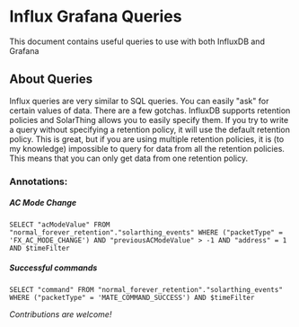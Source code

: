 # Influx Grafana Queries
This document contains useful queries to use with both InfluxDB and Grafana

## About Queries
Influx queries are very similar to SQL queries. You can easily "ask" for certain values of data. There are a few gotchas.
InfluxDB supports retention policies and SolarThing allows you to easily specify them. If you try to write a query without
specifying a retention policy, it will use the default retention policy. This is great, but if you are using multiple retention
policies, it is (to my knowledge) impossible to query for data from all the retention policies. This means that you can
only get data from one retention policy.

### Annotations:
##### AC Mode Change
```
SELECT "acModeValue" FROM "normal_forever_retention"."solarthing_events" WHERE ("packetType" = 'FX_AC_MODE_CHANGE') AND "previousACModeValue" > -1 AND "address" = 1 AND $timeFilter
```
##### Successful commands
```
SELECT "command" FROM "normal_forever_retention"."solarthing_events" WHERE ("packetType" = 'MATE_COMMAND_SUCCESS') AND $timeFilter
```

*Contributions are welcome!*
